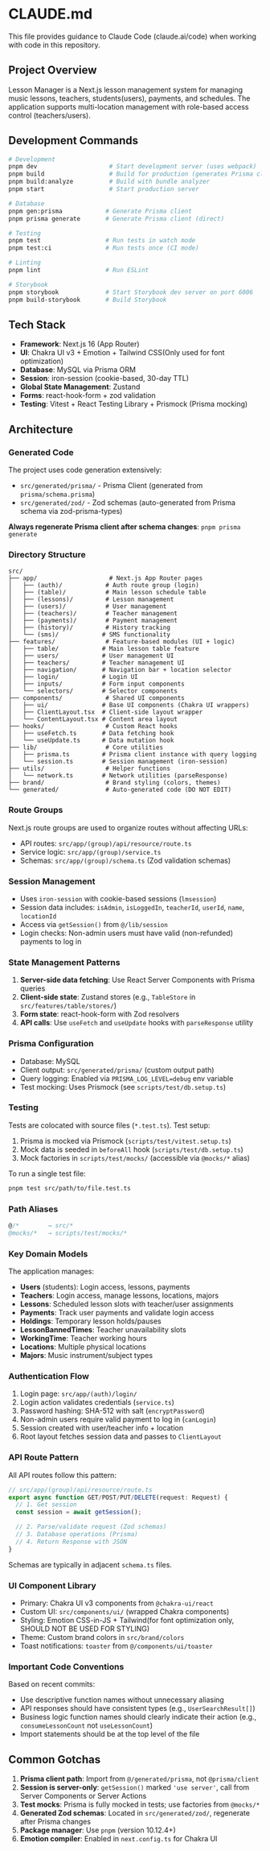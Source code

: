 # CLAUDE.md

This file provides guidance to Claude Code (claude.ai/code) when working with code in this repository.

## Project Overview

Lesson Manager is a Next.js lesson management system for managing music lessons, teachers, students(users), payments, and schedules. The application supports multi-location management with role-based access control (teachers/users).

## Development Commands

```bash
# Development
pnpm dev                    # Start development server (uses webpack)
pnpm build                  # Build for production (generates Prisma client first)
pnpm build:analyze          # Build with bundle analyzer
pnpm start                  # Start production server

# Database
pnpm gen:prisma            # Generate Prisma client
pnpm prisma generate       # Generate Prisma client (direct)

# Testing
pnpm test                  # Run tests in watch mode
pnpm test:ci               # Run tests once (CI mode)

# Linting
pnpm lint                  # Run ESLint

# Storybook
pnpm storybook             # Start Storybook dev server on port 6006
pnpm build-storybook       # Build Storybook
```

## Tech Stack

- **Framework**: Next.js 16 (App Router)
- **UI**: Chakra UI v3 + Emotion + Tailwind CSS(Only used for font optimization)
- **Database**: MySQL via Prisma ORM
- **Session**: iron-session (cookie-based, 30-day TTL)
- **Global State Management**: Zustand
- **Forms**: react-hook-form + zod validation
- **Testing**: Vitest + React Testing Library + Prismock (Prisma mocking)

## Architecture

### Generated Code

The project uses code generation extensively:

- `src/generated/prisma/` - Prisma Client (generated from `prisma/schema.prisma`)
- `src/generated/zod/` - Zod schemas (auto-generated from Prisma schema via zod-prisma-types)

**Always regenerate Prisma client after schema changes**: `pnpm prisma generate`

### Directory Structure

```
src/
├── app/                    # Next.js App Router pages
│   ├── (auth)/            # Auth route group (login)
│   ├── (table)/           # Main lesson schedule table
│   ├── (lessons)/         # Lesson management
│   ├── (users)/           # User management
│   ├── (teachers)/        # Teacher management
│   ├── (payments)/        # Payment management
│   ├── (history)/         # History tracking
│   └── (sms)/            # SMS functionality
├── features/              # Feature-based modules (UI + logic)
│   ├── table/            # Main lesson table feature
│   ├── users/            # User management UI
│   ├── teachers/         # Teacher management UI
│   ├── navigation/       # Navigation bar + location selector
│   ├── login/            # Login UI
│   ├── inputs/           # Form input components
│   └── selectors/        # Selector components
├── components/            # Shared UI components
│   ├── ui/               # Base UI components (Chakra UI wrappers)
│   ├── ClientLayout.tsx  # Client-side layout wrapper
│   └── ContentLayout.tsx # Content area layout
├── hooks/                 # Custom React hooks
│   ├── useFetch.ts       # Data fetching hook
│   └── useUpdate.ts      # Data mutation hook
├── lib/                   # Core utilities
│   ├── prisma.ts         # Prisma client instance with query logging
│   └── session.ts        # Session management (iron-session)
├── utils/                 # Helper functions
│   └── network.ts        # Network utilities (parseResponse)
├── brand/                 # Brand styling (colors, themes)
└── generated/             # Auto-generated code (DO NOT EDIT)
```

### Route Groups

Next.js route groups are used to organize routes without affecting URLs:

- API routes: `src/app/(group)/api/resource/route.ts`
- Service logic: `src/app/(group)/service.ts`
- Schemas: `src/app/(group)/schema.ts` (Zod validation schemas)

### Session Management

- Uses `iron-session` with cookie-based sessions (`lmsession`)
- Session data includes: `isAdmin`, `isLoggedIn`, `teacherId`, `userId`, `name`, `locationId`
- Access via `getSession()` from `@/lib/session`
- Login checks: Non-admin users must have valid (non-refunded) payments to log in

### State Management Patterns

1. **Server-side data fetching**: Use React Server Components with Prisma queries
2. **Client-side state**: Zustand stores (e.g., `TableStore` in `src/features/table/stores/`)
3. **Form state**: react-hook-form with Zod resolvers
4. **API calls**: Use `useFetch` and `useUpdate` hooks with `parseResponse` utility

### Prisma Configuration

- Database: MySQL
- Client output: `src/generated/prisma/` (custom output path)
- Query logging: Enabled via `PRISMA_LOG_LEVEL=debug` env variable
- Test mocking: Uses Prismock (see `scripts/test/db.setup.ts`)

### Testing

Tests are colocated with source files (`*.test.ts`). Test setup:

1. Prisma is mocked via Prismock (`scripts/test/vitest.setup.ts`)
2. Mock data is seeded in `beforeAll` hook (`scripts/test/db.setup.ts`)
3. Mock factories in `scripts/test/mocks/` (accessible via `@mocks/*` alias)

To run a single test file:
```bash
pnpm test src/path/to/file.test.ts
```

### Path Aliases

```typescript
@/*        → src/*
@mocks/*   → scripts/test/mocks/*
```

### Key Domain Models

The application manages:

- **Users** (students): Login access, lessons, payments
- **Teachers**: Login access, manage lessons, locations, majors
- **Lessons**: Scheduled lesson slots with teacher/user assignments
- **Payments**: Track user payments and validate login access
- **Holdings**: Temporary lesson holds/pauses
- **LessonBannedTimes**: Teacher unavailability slots
- **WorkingTime**: Teacher working hours
- **Locations**: Multiple physical locations
- **Majors**: Music instrument/subject types

### Authentication Flow

1. Login page: `src/app/(auth)/login/`
2. Login action validates credentials (`service.ts`)
3. Password hashing: SHA-512 with salt (`encryptPassword`)
4. Non-admin users require valid payment to log in (`canLogin`)
5. Session created with user/teacher info + location
6. Root layout fetches session data and passes to `ClientLayout`

### API Route Pattern

All API routes follow this pattern:

```typescript
// src/app/(group)/api/resource/route.ts
export async function GET/POST/PUT/DELETE(request: Request) {
  // 1. Get session
  const session = await getSession();

  // 2. Parse/validate request (Zod schemas)
  // 3. Database operations (Prisma)
  // 4. Return Response with JSON
}
```

Schemas are typically in adjacent `schema.ts` files.

### UI Component Library

- Primary: Chakra UI v3 components from `@chakra-ui/react`
- Custom UI: `src/components/ui/` (wrapped Chakra components)
- Styling: Emotion CSS-in-JS + Tailwind(for font optimization only, SHOULD NOT BE USED FOR STYLING)
- Theme: Custom brand colors in `src/brand/colors`
- Toast notifications: `toaster` from `@/components/ui/toaster`

### Important Code Conventions

Based on recent commits:
- Use descriptive function names without unnecessary aliasing
- API responses should have consistent types (e.g., `UserSearchResult[]`)
- Business logic function names should clearly indicate their action (e.g., `consumeLessonCount` not `useLessonCount`)
- Import statements should be at the top level of the file

## Common Gotchas

1. **Prisma client path**: Import from `@/generated/prisma`, not `@prisma/client`
2. **Session is server-only**: `getSession()` marked `'use server'`, call from Server Components or Server Actions
3. **Test mocks**: Prisma is fully mocked in tests; use factories from `@mocks/*`
4. **Generated Zod schemas**: Located in `src/generated/zod/`, regenerate after Prisma changes
5. **Package manager**: Use `pnpm` (version 10.12.4+)
6. **Emotion compiler**: Enabled in `next.config.ts` for Chakra UI
